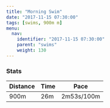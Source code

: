 ```yaml
---
title: "Morning Swim"
date: "2017-11-15 07:30:00"
tags: [swims, 900m m]
menu:
  nav:
    identifier: "2017-11-15 07:30:00"
    parent: "swims"
    weight: 130
---
```


### Stats

| Distance | Time | Pace |
|----------|------|------|
|900m|26m|2m53s/100m|
